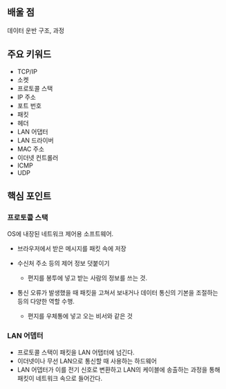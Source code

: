 ## 배울 점

<aside>

데이터 운반 구조, 과정

</aside>

## 주요 키워드

<aside>

- TCP/IP
- 소켓
- 프로토콜 스택
- IP 주소
- 포트 번호
- 패킷
- 헤더
- LAN 어댑터
- LAN 드라이버
- MAC 주소
- 이더넷 컨트롤러
- ICMP
- UDP
</aside>

## 핵심 포인트

### 프로토콜 스택

OS에 내장된 네트워크 제어용 소프트웨어.

- 브라우저에서 받은 메시지를 패킷 속에 저장
- 수신처 주소 등의 제어 정보 덧붙이기
    - 편지를 봉투에 넣고 받는 사람의 정보를 쓰는 것.

- 통신 오류가 발생했을 때 패킷을 고쳐서 보내거나 데이터 통신의 기본을 조절하는 등의 다양한 역할 수행.
    - 편지를 우체통에 넣고 오는 비서와 같은 것

### LAN 어뎁터

- 프로토콜 스택이 패킷을 LAN 어탭터에 넘긴다.
- 이더넷이나 무선 LAN으로 통신할 때 사용하는 하드웨어
- LAN 어뎁터가 이를 전기 신호로 변환하고 LAN의 케이블에 송출하는 과정을 통해 패킷이 네트워크 속으로 들어간다.
